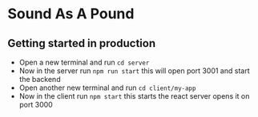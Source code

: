 # Sound As A Pound
## Getting started in production
* Open a new terminal and run ```cd server```
* Now in the server run ```npm run start``` this will open port 3001 and start the backend
* Open another new terminal and run ```cd client/my-app ```
* Now in the client run ``` npm start ``` this starts the react server opens it on port 3000 